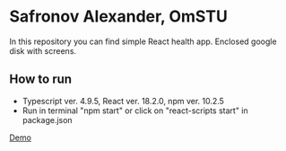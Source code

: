 # Safronov Alexander, OmSTU
In this repository you can find simple React health app. Enclosed google disk with screens.

## How to run

* Typescript ver. 4.9.5, React ver. 18.2.0, npm ver. 10.2.5
* Run in terminal "npm start" or click on "react-scripts start" in package.json

[Demo](https://drive.google.com/drive/folders/1zm_JxHsUaZmMPc6jIa5Vzbtj0-FDU3Y8?usp=sharing)
